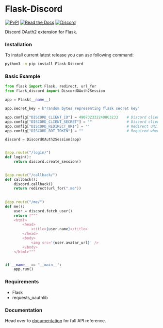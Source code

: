 # Flask-Discord
[![PyPI](https://img.shields.io/pypi/v/Flask-Discord?style=for-the-badge)](https://pypi.org/project/Flask-Discord/) [![Read the Docs](https://img.shields.io/readthedocs/flask-discord?style=for-the-badge)](https://flask-discord.readthedocs.io/en/latest/) [![Discord](https://img.shields.io/discord/690878977920729177?label=Discord%20Community&logo=Discord&style=for-the-badge)](https://discord.gg/7CrQEyP)

Discord OAuth2 extension for Flask.


### Installation
To install current latest release you can use following command:
```sh
python3 -m pip install Flask-Discord
```


### Basic Example
```python
from flask import Flask, redirect, url_for
from flask_discord import DiscordOAuth2Session

app = Flask(__name__)

app.secret_key = b"random bytes representing flask secret key"

app.config["DISCORD_CLIENT_ID"] = 490732332240863233    # Discord client ID.
app.config["DISCORD_CLIENT_SECRET"] = ""                # Discord client secret.
app.config["DISCORD_REDIRECT_URI"] = ""                 # Redirect URI.
app.config["DISCORD_BOT_TOKEN"] = ""                    # Required when you want to use User.add_to_guild method. 

discord = DiscordOAuth2Session(app)


@app.route("/login/")
def login():
    return discord.create_session()
	

@app.route("/callback/")
def callback():
    discord.callback()
    return redirect(url_for(".me"))
	
	
@app.route("/me/")
def me():
    user = discord.fetch_user()
    return f"""
    <html>
        <head>
            <title>{user.name}</title>
        </head>
        <body>
            <img src='{user.avatar_url}' />
        </body>
    </html>"""


if __name__ == "__main__":
    app.run()
```


### Requirements
* Flask
* requests_oauthlib


### Documentation
Head over to [documentation] for full API reference. 


[documentation]: https://flask-discord.readthedocs.io/en/latest/
